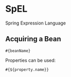 
# SpEL

Spring Expression Language

## Acquiring a Bean

```
#{beanName}
```

Properties can be used:

```
#{${property.name}}
```